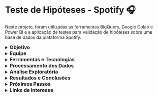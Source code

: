 # Teste de Hipóteses - Spotify 🎧
  
  Neste projeto, foram utilizadas as ferramentas BigQuery, Google Colab e Power BI e a aplicação de testes para validação de hipóteses sobre uma base de dados da plataforma Spotify.

<details>
  <summary><strong style="font-size: 16px;">Objetivo</strong></summary>
  
  O objetivo deste projeto foi aplicar testes estatísticos (correlação, teste de significância e regressão linear) para validar ou refutar hipóteses levantadas num cenário onde uma gravadora está buscando lançar um novo artista e busca entender o contexto da indústria musical.

As hipóteses levantadas foram:

- **_Hipótese 1_:** Músicas com BPM (Batidas Por Minuto) mais altos fazem mais sucesso em termos de número de streams no Spotify.
- **_Hipótese 2_:** As músicas mais populares no ranking do Spotify também possuem um comportamento semelhante em outras plataformas, como a Deezer.
- **_Hipótese 3_:** A presença de uma música em um maior número de playlists está correlacionada com um maior número de streams.
- **_Hipótese 4_:** Artistas com um maior número de músicas no Spotify têm mais streams.
- **_Hipótese 5_:** As características da música influenciam o sucesso em termos de número de streams no Spotify.
</details>

<details>
  <summary><strong style="font-size: 16px;">Equipe</strong></summary>
  
  - Nicole Machado Corrêa
  - Lays Silva
</details>

<details>
  <summary><strong style="font-size: 16px;">Ferramentas e Tecnologias</strong></summary>
  
  - BigQuery
  - Google Colab
  - Power BI
  - Python
 
</details>

<details>
  <summary><strong style="font-size: 16px;">Processamento dos Dados</strong></summary>
  
  ### Importação da base de dados
  
  A primeira etapa deste projeto foi realizar a importação das bases de dados para o ambiente BigQuery. Dentro da opção do Google Cloud “BigQuery” foi criada uma pasta chamada “projeto02_hipoteses”. Para isso, as tabelas foram importadas diretamente através do upload de arquivos, e adicionados os três arquivos CSV correspondentes a “_track_in_competition_”, “_track_in_spotify_” e “_track_technical_info_” dentro de uma subpasta chamada “_dados_spotify_”.
  
  ### Dados nulos
  
  Para identificar e tratar valores nulos, foi utilizado os comandos SQL SELECT, FROM, WHERE e IS NULL para buscar os valores nulos dentro de cada uma das variáveis das tabelas. Verificou-se que havia 50 valores nulos na variável “_in_shazam_charts_” e 95 valores nulos na variável “_key_”. Para a variável  “_in_shazam_charts_”, optou-se por utilizar o valor da mediana para o preenchimento dos valores nulos, uma vez que observou-se que ao aplicar este tratamento, a média dos dados muito pouco variou.

### Dados duplicados

  Para identificar e tratar valores duplicados, foi utilizado os comandos SQL COUNT, GROUP BY, HAVING. Observou-se 10 valores duplicados para as variáveis “_track_name_”, sendo retirados, assim, 5 valores.

### Dados fora do escopo da análise e discrepantes

  Por meio de comandos SQL SELECT EXCEPT, optou-se por retirar as variáveis “_key_” e “_mode_”, pois entendeu-se que não seriam relevantes para o propósito da análise. 
Já para dados discrepantes, utilizou-se o comando de manipulação de strings REGEXP REPLACE, onde se corrigiu caracteres nas variáveis “_track_name_” e “_artist_s__name_”.
  No caso de dados discrepantes de variáveis numéricas, utilizou-se os comandos 'MAX', 'MIN' e 'AVG' para identificar os valores discrepantes na variável "_streams_", que estava originalmente como string. 

###  Alteração do tipo de dados

  Converteu-se A variável "_streams_", originalmente no formato string, para variável numérica, através do comando SAFE_CAST.

###  Criação de novas variáveis

  Através dos comandos CONCAT, CAST E JOIN, foram criadas as variáveis abaixo.

- “_release_date_concat_”: criada com o propósito de combinar três variáveis: “_released_year_”, “_released_month_” e “_released_day_”, para formar uma única data que represente o ano, mês e dia de lançamento de uma música.

- “_soma_playlists_” : variável que representa a soma de uma música em playlists do Spotify, Deezer e Apple, através da concatenação das variáveis "_in_spotify_playlists_", “_in_apple_playlists_” e “_in_deezer_playlists_”.

- “_count_music_artosolo_”: variável criada representando a quantidade de músicas por artista solo. Aqui, foram utilizadas os comandos SQL WITH, COUNT e GROUP BY.

###  União de tabelas

  Ao final, as tabelas “_track_in_competition_”, “_track_in_spotify_” e “_track_technical_info_” foram unidas através dos comandos CREATE TABLE e LEFT JOIN e JOIN, gerando a tabela “_dados_spotify_final_”.
</details>

<details>
 <summary><strong style="font-size: 16px;">Análise Exploratória</strong></summary>

###  Comportamento e visualização dos dados

  Ao importar a base de dados tratados ao ambiente do Power BI,  realizou-se um agrupamento para verificar quantos streams havia por artista, e criados gráficos de barras para a visualização desta variável categórica. O mesmo foi feito para observar quantos streams havia por música.
  Além disso, verificou-se os valores de média, mediana e desvio padrão das variáveis numéricas da tabela, bem como criou-se histogramas para a visualização da distribuição das variáveis. Também foi gerado um gráfico de linhas para a visualização do número de músicas lançadas por ano. 

###  Cálculo de quartis

  As variáveis que representam as características das músicas (“_bpm_”, “_danceability_”, “_valence_”, “_energy_”, “_acousticness_”, “_instrumentalness_”, “_liveness_” e “_speechiness_”) foram categorizadas em quartis, recebendo valores de 1 a 4. Para isso, foram utilizados os comandos WITH, NTILE, OVER e ORDER BY. 

###  Segmentação dos dados

  Foram criadas categorias nomeadas “_alta_” e “_baixa_” para os quartis, onde agrupou-se os valores 1 e 2 em “_baixa_” e 3 e 4 em “_alta_”, utilizando o comando IF e agregando a tabela através do comando JOIN. Foi criada uma tabela matriz para cada uma das variáveis das características das músicas para verificar o valor médio de streams para cada uma das duas categorias criadas para cada variável.

  Ao final, foi criada uma nova tabela utilizando o comando CREATE TABLE chamada “_dados_spotify_categorizados_”.

###  Teste de correlação

  Dentro do ambiente do BigQuery, aplicou-se o teste de correlação para as hipóteses levantadas no início deste projeto, por meio do comando  CORR, para fins de validação das mesmas.

###  Teste de significância (Mann-Whitney)

  Dentro do ambiente do Google Colab, utilizou-se a linguagem Python para realizar o teste de significância não paramétrico de Mann-Whitney para as hipóteses deste trabalho, com o objetivo de determinar se há uma diferença significativa entre dois grupos independentes.Uma das principais vantagens deste teste é que ele não exige que os dados sejam normalmente distribuídos, e por isso foi escolhido pois a normalidade dos dados era desconhecida. 

###  Teste de regressão linear

  Utilizando Python, realizou-se uma análise de regressão linear para as hipóteses, para permitir examinar as relações entre as variáveis e determinar se existem associações significativas entre elas ou não. Além disso, foram também criados gráficos de dispersão para a visualização do comportamento destas variáveis, em cada uma das hipóteses do projeto.
</details>

<details>
<summary><strong style="font-size: 16px;">Resultados e Conclusões</strong></summary>

  Com base na análise exploratória dos dados, chegou-se as seguintes conclusões:

- **_Hipótese 1_:** a suposição inicial, de que músicas com bpm (batidas por minuto) mais altas tendem a ter um maior número de streams não se confirmou. No teste de correlação, observou-se um valor de p= -0.0009, indicando que há uma correlação negativa muito fraca entre as variáveis “_bpm_” e “_streams_”. Além disso, o teste de significância indicou que não há diferença significativa entre as categorias “_alta_” e “_baixa_” da característica “_bpm_” em relação ao número de streams. Por fim, o teste de regressão apresentou um valor de p = 0.944 para a variável independente “_bpm_”, ou seja,  a variável bpm não é estatisticamente significativa para prever os streams, indicando que ela não é uma boa “preditora”. Assim, não há evidência estatística para apoiar a ideia de que as variáveis “_bpm_” (batidas por minuto) e “_streams_” têm uma relação significativa uma com a outra. 

- **_Hipótese 2_:** os testes confirmaram a hipótese inicial de que as músicas mais populares no ranking do Spotify também possuem um comportamento semelhante nas plataformas Deezer e Apple. As correlações apresentaram valores de p= 0.5998 para Spotify e Deezer, e p= 0.5519 para Spotify e Apple, evidenciando uma correlação positiva. As regressões aplicadas também apresentaram valores de p < 0.05, indicando que há evidência estatisticamente significativa para que as músicas mais populares no ranking do Spotify tenham uma relação significativa com as plataformas Deezer e Apple. Em outras palavras, há uma associação estatisticamente significativa entre a popularidade das músicas no Spotify e seu desempenho nas plataformas Deezer e Apple. Desta forma, a hipótese foi validada.
  
- **_Hipótese 3_:** aqui, se testou se a presença de uma música em um maior número de playlists está correlacionada com um maior número de streams, o que se confirmou após os testes aplicados. Após as análises, confirmou-se que a presença de uma música em um maior número de playlists está, de fato, correlacionada com um aumento significativo no número de streams (p = 0.7835). O teste de regressão indicou que o R-quadrado é de 0.625, o que significa que aproximadamente 62.5% da variabilidade nos streams pode ser explicada pela presença de uma música em playlists. Isso sugere uma relação moderadamente forte entre as variáveis. Essa relação evidencia a importância das playlists como um dos principais impulsionadores de sucesso para as músicas no ambiente de streaming. Assim, essa hipótese foi validada.

- **_Hipótese 4_:**: os resultados obtidos demonstraram uma correlação positiva entre o número de músicas disponíveis de um artista no Spotify e o total de streams acumulados (p = 0.7783). A regressão linear retornou um valor de p<0.05, assim concluiu-se que há uma relação positiva e estatisticamente significativa entre o número de faixas de um artista e a quantidade de streams no Spotify. O R-quadrado calculado para esta análise foi de 0.606, indicando que aproximadamente 60.6% da variabilidade nos streams pode ser explicada pela variação no número de faixas dos artistas. Em média, um aumento no número de faixas está associado a um aumento significativo na quantidade de streams. Isso sugere que artistas com um maior número de faixas têm uma tendência a receber mais streams em suas músicas no Spotify. Essa relação destaca a importância da disponibilidade do catálogo de um artista para o sucesso na plataforma de streaming. Assim, esta hipótese foi validada. 

- **_Hipótese 5_:** a última hipótese que foi analisada era de que as características de uma música influenciam o sucesso em termos de número de streams no Spotify. No teste de  correlação, observamos que todas as características das músicas demonstraram correlação negativa muito fraca com relação a quantidade de streams,já que os valores de correlação foram todos próximos de zero. Já no teste de significância, se observou somente na variável "_speechiness_" diferença significativa entre as categorias da variável e a quantidade de streams. Com base na análise da regressão linear, observou-se que algumas características da música, como “_danceability_” e “_speechiness_” têm uma influência significativa no número de streams no Spotify. No entanto, outras características, como valence, energy, acousticness, instrumentalness e liveness, não apresentaram uma relação estatisticamente significativa com os streams. Portanto, enquanto algumas características da música parecem influenciar o sucesso em termos de número de streams, outras não demonstraram uma associação clara com essa métrica.
  De forma geral, optou-se por refutar essa hipótese, pois as características que apresentam uma influência no número de streams na percepção análitica não são estatisticamente significativas se comparado com os outros coeficientes, e de acordo com os outros testes tem-se um outro cenário que corrobora na decisão de refutar essa hipótese. 
</details>

<details>
<summary><strong style="font-size: 16px;">Próximos Passos</strong></summary>

  Como indicações e insights sobre o projeto, dado que a presença de uma música em um maior número de playlists está fortemente correlacionada com um aumento significativo no número de streams, é recomendável que a gravadora invista em estratégias para incluir as músicas do novo artista em playlists relevantes nas plataformas de streaming.
Também seria interessante a gravadora incentivar o novo artista a lançar um catálogo diversificado de músicas, para aumentar sua visibilidade e sucesso na plataforma. Além disso, embora algumas características das músicas possam influenciar o sucesso em termos de número de streams, é importante reconhecer que nem todas as características demonstraram uma relação estatisticamente significativa.   
  Portanto, ao produzir músicas para o novo artista, a gravadora pode se concentrar nas características que mostraram influência significativa, como danceability e speechiness, e considerar ajustes para melhorar esses aspectos nas faixas. A gravadora também pode observar com atenção a correlação positiva entre as músicas mais populares no ranking do Spotify e seu desempenho nas plataformas Deezer e Apple. Isso sugere que estratégias bem-sucedidas no Spotify podem ser replicadas em outras plataformas de streaming para maximizar o alcance do novo artista. Seguindo estas sugestões, a gravadora pode aumentar as chances de sucesso do novo artista no mercado de streaming, aproveitando os insights gerados a partir das análises das hipóteses.
</details>

<details>
  <summary><strong style="font-size: 16px;">Links de interesse</strong></summary>
  
- Google Colab: https://colab.research.google.com/drive/1ksAfUp8JR4KY0r7qbY5UWm24zwz6KcDr?usp=sharing](https://colab.research.google.com/drive/1ksAfUp8JR4KY0r7qbY5UWm24zwz6KcDr?usp=sharing)


